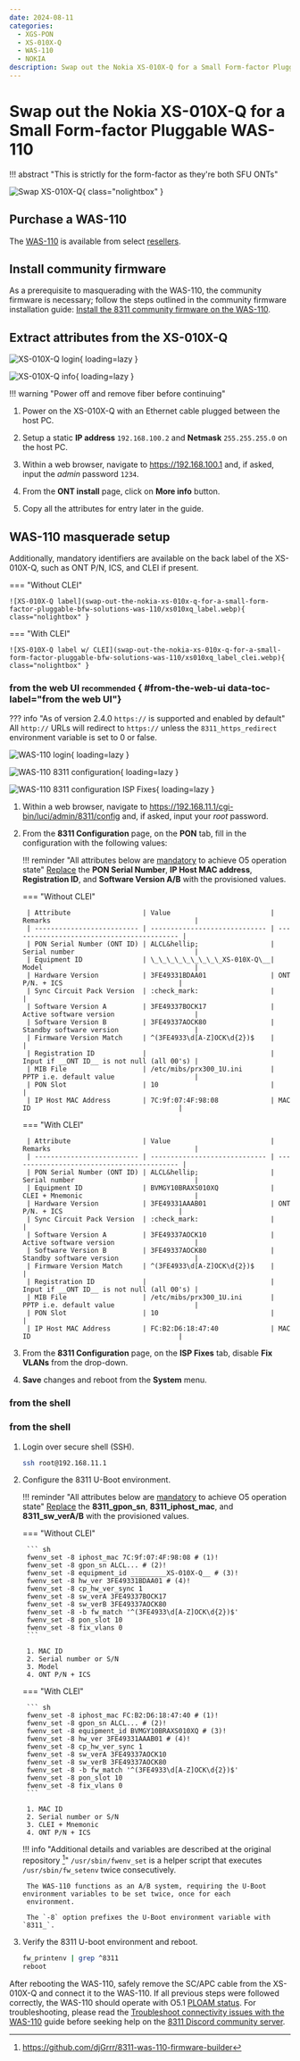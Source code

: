 ```yaml
---
date: 2024-08-11
categories:
  - XGS-PON
  - XS-010X-Q
  - WAS-110
  - NOKIA
description: Swap out the Nokia XS-010X-Q for a Small Form-factor Pluggable WAS-110
---
```


# Swap out the Nokia XS-010X-Q for a Small Form-factor Pluggable WAS-110

!!! abstract "This is strictly for the form-factor as they're both SFU ONTs"

![Swap XS-010X-Q](swap-out-the-nokia-xs-010x-q-for-a-small-form-factor-pluggable-bfw-solutions-was-110/swap_xs010xq_was110.webp){ class="nolightbox" }

<!-- more -->
<!-- nocont -->

## Purchase a WAS-110

The [WAS-110] is available from select [resellers].

 [resellers]: https://pon.wiki/xgs-pon/ont/bfw-solutions/was-110/#value-added-resellers

## Install community firmware

As a prerequisite to masquerading with the WAS-110, the community firmware is necessary; follow the steps
outlined in the community firmware installation guide: [Install the 8311 community firmware on the WAS-110].

  [Install the 8311 community firmware on the WAS-110]: install-the-8311-community-firmware-on-the-was-110.md

## Extract attributes from the XS-010X-Q

<div class="swiper" markdown>

<div class="swiper-slide" markdown>

![XS-010X-Q login](swap-out-the-nokia-xs-010x-q-for-a-small-form-factor-pluggable-bfw-solutions-was-110/xs010xq_login.webp){ loading=lazy }

</div>

<div class="swiper-slide" step="5" markdown>

![XS-010X-Q info](swap-out-the-nokia-xs-010x-q-for-a-small-form-factor-pluggable-bfw-solutions-was-110/xs010xq_info.webp){ loading=lazy }

</div>

</div>

!!! warning "Power off and remove fiber before continuing"

1. Power on the XS-010X-Q with an Ethernet cable plugged between the host PC.

2. Setup a static **IP address** `192.168.100.2` and **Netmask** `255.255.255.0` on the host PC.

3. Within a web browser, navigate to <https://192.168.100.1> and, if asked, input the *admin* password `1234`.

4. From the __ONT install__ page, click on __More info__ button.

5. Copy all the attributes for entry later in the guide.

## WAS-110 masquerade setup

Additionally, mandatory identifiers are available on the back label of the XS-010X-Q, such as ONT P/N, ICS, and CLEI if
present.

<div id="xs-010x-q-label"></div>

=== "Without CLEI"

    ![XS-010X-Q label](swap-out-the-nokia-xs-010x-q-for-a-small-form-factor-pluggable-bfw-solutions-was-110/xs010xq_label.webp){ class="nolightbox" }

=== "With CLEI"

    ![XS-010X-Q label w/ CLEI](swap-out-the-nokia-xs-010x-q-for-a-small-form-factor-pluggable-bfw-solutions-was-110/xs010xq_label_clei.webp){ class="nolightbox" }

### from the web UI <small>recommended</small> { #from-the-web-ui data-toc-label="from the web UI"}

??? info "As of version 2.4.0 `https://` is supported and enabled by default"
    All `http://` URLs will redirect to `https://` unless the `8311_https_redirect` environment variable is set to
    0 or false.

<div class="swiper" markdown>

<div class="swiper-slide" markdown>

![WAS-110 login](shared-assets/was_110_luci_login.webp){ loading=lazy }

</div>

<div class="swiper-slide" markdown>

![WAS-110 8311 configuration](shared-assets/was_110_luci_config.webp){ loading=lazy }

</div>

<div class="swiper-slide" markdown>

![WAS-110 8311 configuration ISP Fixes](shared-assets/was_110_luci_config_fixes.webp){ loading=lazy }

</div>

</div>

1. Within a web browser, navigate to
   <https://192.168.11.1/cgi-bin/luci/admin/8311/config>
   and, if asked, input your <em>root</em> password.

2. From the __8311 Configuration__ page, on the __PON__ tab, fill in the configuration with the following values:

    !!! reminder "All attributes below are <ins>mandatory</ins> to achieve O5 operation state"
        <ins>Replace</ins> the __PON Serial Number__, __IP Host MAC address__, __Registration ID__, and
        __Software Version A/B__ with the provisioned values.

    === "Without CLEI"

        | Attribute                  | Value                         | Remarks                                    |
        | -------------------------- | ----------------------------- | ------------------------------------------ |
        | PON Serial Number (ONT ID) | ALCL&hellip;                  | Serial number                              |
        | Equipment ID               | \_\_\_\_\_\_\_\_\_XS-010X-Q\__| Model                                      |
        | Hardware Version           | 3FE49331BDAA01                | ONT P/N. + ICS                             |
        | Sync Circuit Pack Version  | :check_mark:                  |                                            |
        | Software Version A         | 3FE49337BOCK17                | Active software version                    |
        | Software Version B         | 3FE49337AOCK80                | Standby software version                   |
        | Firmware Version Match     | ^(3FE4933\d[A-Z]OCK\d{2})$    |                                            |
        | Registration ID            |                               | Input if __ONT ID__ is not null (all 00's) |
        | MIB File                   | /etc/mibs/prx300_1U.ini       | PPTP i.e. default value                    |
        | PON Slot                   | 10                            |                                            |
        | IP Host MAC Address        | 7C:9f:07:4F:98:08             | MAC ID                                     |

    === "With CLEI"

        | Attribute                  | Value                         | Remarks                                    |
        | -------------------------- | ----------------------------- | ------------------------------------------ |
        | PON Serial Number (ONT ID) | ALCL&hellip;                  | Serial number                              |
        | Equipment ID               | BVMGY10BRAXS010XQ             | CLEI + Mnemonic                            |
        | Hardware Version           | 3FE49331AAAB01                | ONT P/N. + ICS                             |
        | Sync Circuit Pack Version  | :check_mark:                  |                                            |
        | Software Version A         | 3FE49337AOCK10                | Active software version                    |
        | Software Version B         | 3FE49337AOCK80                | Standby software version                   |
        | Firmware Version Match     | ^(3FE4933\d[A-Z]OCK\d{2})$    |                                            |
        | Registration ID            |                               | Input if __ONT ID__ is not null (all 00's) |
        | MIB File                   | /etc/mibs/prx300_1U.ini       | PPTP i.e. default value                    |
        | PON Slot                   | 10                            |                                            |
        | IP Host MAC Address        | FC:B2:D6:18:47:40             | MAC ID                                     |

3. From the __8311 Configuration__ page, on the __ISP Fixes__ tab, disable __Fix VLANs__ from the drop-down.

4. __Save__ changes and reboot from the __System__ menu.

### from the shell

### from the shell

1. Login over secure shell (SSH).

    ``` sh
    ssh root@192.168.11.1
    ```

2. Configure the 8311 U-Boot environment.

    !!! reminder "All attributes below are <ins>mandatory</ins> to achieve O5 operation state"
        <ins>Replace</ins> the __8311_gpon_sn__, __8311_iphost_mac__, and __8311_sw_verA/B__ with
        the provisioned values.

    === "Without CLEI"

        ``` sh
        fwenv_set -8 iphost_mac 7C:9f:07:4F:98:08 # (1)!
        fwenv_set -8 gpon_sn ALCL... # (2)!
        fwenv_set -8 equipment_id _________XS-010X-Q__ # (3)!
        fwenv_set -8 hw_ver 3FE49331BDAA01 # (4)!
        fwenv_set -8 cp_hw_ver_sync 1
        fwenv_set -8 sw_verA 3FE49337BOCK17
        fwenv_set -8 sw_verB 3FE49337AOCK80
        fwenv_set -8 -b fw_match '^(3FE4933\d[A-Z]OCK\d{2})$'
        fwenv_set -8 pon_slot 10
        fwenv_set -8 fix_vlans 0
        ```

        1. MAC ID
        2. Serial number or S/N
        3. Model
        4. ONT P/N + ICS

    === "With CLEI"

        ``` sh
        fwenv_set -8 iphost_mac FC:B2:D6:18:47:40 # (1)!
        fwenv_set -8 gpon_sn ALCL... # (2)!
        fwenv_set -8 equipment_id BVMGY10BRAXS010XQ # (3)!
        fwenv_set -8 hw_ver 3FE49331AAAB01 # (4)!
        fwenv_set -8 cp_hw_ver_sync 1
        fwenv_set -8 sw_verA 3FE49337AOCK10
        fwenv_set -8 sw_verB 3FE49337AOCK80
        fwenv_set -8 -b fw_match '^(3FE4933\d[A-Z]OCK\d{2})$'
        fwenv_set -8 pon_slot 10
        fwenv_set -8 fix_vlans 0
        ```

        1. MAC ID
        2. Serial number or S/N
        3. CLEI + Mnemonic
        4. ONT P/N + ICS

    !!! info "Additional details and variables are described at the original repository [^1]"
        `/usr/sbin/fwenv_set` is a helper script that executes `/usr/sbin/fw_setenv` twice consecutively.

        The WAS-110 functions as an A/B system, requiring the U-Boot environment variables to be set twice, once for each
        environment.

        The `-8` option prefixes the U-Boot environment variable with `8311_`.

3. Verify the 8311 U-boot environment and reboot.

    ``` sh
    fw_printenv | grep ^8311
    reboot
    ```

After rebooting the WAS-110, safely remove the SC/APC cable from the XS-010X-Q and connect it to the
WAS-110. If all previous steps were followed correctly, the WAS-110 should operate with O5.1 [PLOAM status].
For troubleshooting, please read the [Troubleshoot connectivity issues with the WAS-110] guide before seeking help on
the [8311 Discord community server].

  [PLOAM status]: troubleshoot-connectivity-issues-with-the-was-110.md#ploam-status
  [Troubleshoot connectivity issues with the WAS-110]: troubleshoot-connectivity-issues-with-the-was-110.md
  [8311 Discord community server]: https://discord.com/servers/8311-886329492438671420
  [WAS-110]: ../xgs-pon/ont/bfw-solutions/was-110.md

[^1]: <https://github.com/djGrrr/8311-was-110-firmware-builder>
